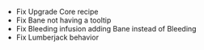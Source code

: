 * Fix Upgrade Core recipe
* Fix Bane not having a tooltip
* Fix Bleeding infusion adding Bane instead of Bleeding
* Fix Lumberjack behavior